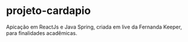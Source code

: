 # projeto-cardapio
 Apicação em ReactJs e Java Spring, criada em live da Fernanda Keeper, para finalidades acadêmicas.
